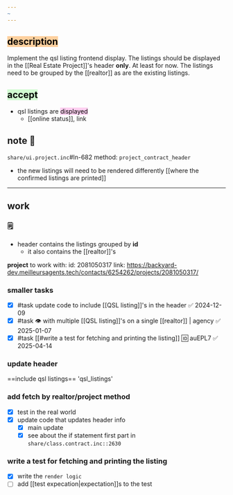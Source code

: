 ```yaml
---
~
---
```

## <mark style="background: #FFB86CA6;">description</mark>

Implement the qsl listing frontend display. The listings should be displayed in the [[Real Estate Project]]'s header **only**.
 At least for now.
The listings need to be grouped by the [[realtor]] as are the existing listings.
## <mark style="background: #BBFABBA6;">accept</mark>

- qsl listings are <mark style="background: #FFB8EBA6;">displayed</mark>
	- [[online status]], link
## note 📔
`share/ui.project.inc`#ln-682
method: `project_contract_header`
- the new listings will need to be rendered differently
[[where the confirmed listings are printed]]
---
## work

### 🗒
- header contains the listings grouped by **id**
	- it also contains the [[realtor]]'s

**project** to work with:
 id: 2081050317
 link: https://backyard-dev.meilleursagents.tech/contacts/6254262/projects/2081050317/

### smaller tasks
- [x] #task update code to include [[QSL listing]]'s in the header ✅ 2024-12-09
- [x] #task 👁 with multiple [[QSL listing]]'s on a single [[realtor]] | agency ✅ 2025-01-07
- [x] #task [[#write a test for fetching and printing the listing]] 🆔 auEPL7 ✅ 2025-04-14

### update header
==include qsl listings==
'qsl_listings'

### add fetch by realtor/project method
- [x] test in the real world
- [x] update code that updates header info
	- [x] main update
	- [x] see about the if statement first part in `share/class.contract.inc::2630`
### write a test for fetching and printing the listing
- [x] write the `render logic`
- [ ] add [[test expecation|expectation]]s to the test
